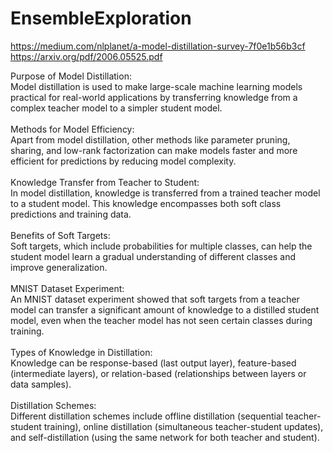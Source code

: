 # EnsembleExploration

https://medium.com/nlplanet/a-model-distillation-survey-7f0e1b56b3cf <br>
https://arxiv.org/pdf/2006.05525.pdf

Purpose of Model Distillation:<br>
Model distillation is used to make large-scale machine learning models practical for real-world applications by transferring knowledge from a complex teacher model to a simpler student model.<br>
<br>
Methods for Model Efficiency:<br>
Apart from model distillation, other methods like parameter pruning, sharing, and low-rank factorization can make models faster and more efficient for predictions by reducing model complexity.<br>
<br>
Knowledge Transfer from Teacher to Student:<br>
In model distillation, knowledge is transferred from a trained teacher model to a student model. This knowledge encompasses both soft class predictions and training data.<br>
<br>
Benefits of Soft Targets:<br>
Soft targets, which include probabilities for multiple classes, can help the student model learn a gradual understanding of different classes and improve generalization.<br>
<br>
MNIST Dataset Experiment:<br>
An MNIST dataset experiment showed that soft targets from a teacher model can transfer a significant amount of knowledge to a distilled student model, even when the teacher model has not seen certain classes during training.<br>
<br>
Types of Knowledge in Distillation:<br>
Knowledge can be response-based (last output layer), feature-based (intermediate layers), or relation-based (relationships between layers or data samples).<br>
<br>
Distillation Schemes:<br>
Different distillation schemes include offline distillation (sequential teacher-student training), online distillation (simultaneous teacher-student updates), and self-distillation (using the same network for both teacher and student).<br>

